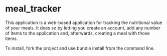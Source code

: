 # meal_tracker
This application is a web-based application for tracking the nutritional value of your meals. 
It does so by letting you create an account, add any number of items to the application and, afterwards, 
creating a meal with those items.

To install, fork the project and use bundle install from the command line.
